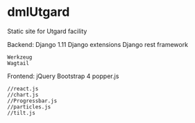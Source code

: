 # dmlUtgard
Static site for Utgard facility

Backend:
	Django 1.11
	Django extensions
	Django rest framework

	Werkzeug  
	Wagtail


Frontend:
	jQuery
		Bootstrap 4
			popper.js


	//react.js
	//chart.js
	//Progressbar.js
	//particles.js
	//tilt.js
